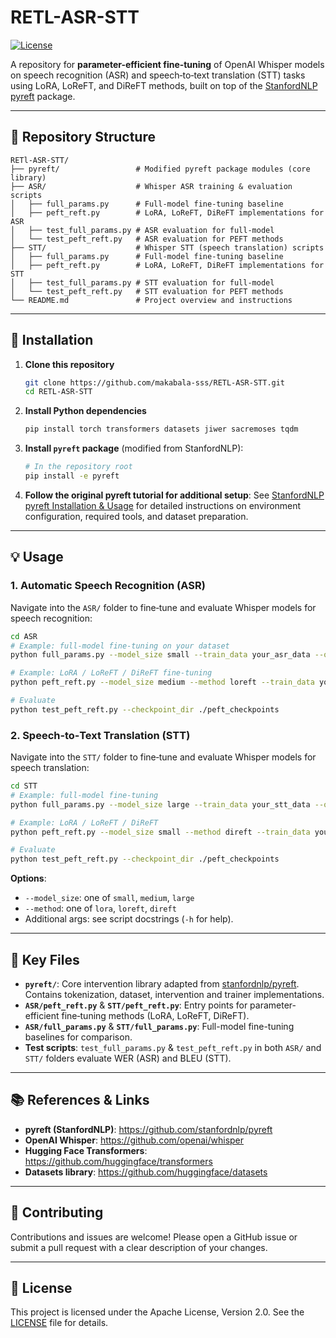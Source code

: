 # RETL-ASR-STT

[![License](https://img.shields.io/badge/License-Apache%202.0-blue.svg)](LICENSE)

A repository for **parameter-efficient fine‑tuning** of OpenAI Whisper models on speech recognition (ASR) and speech‑to‑text translation (STT) tasks using LoRA, LoReFT, and DiReFT methods, built on top of the [StanfordNLP pyreft](https://github.com/stanfordnlp/pyreft) package.

---

## 📂 Repository Structure

```text
RETl-ASR-STT/
├── pyreft/                 # Modified pyreft package modules (core library)
├── ASR/                    # Whisper ASR training & evaluation scripts
│   ├── full_params.py      # Full-model fine‑tuning baseline
│   ├── peft_reft.py        # LoRA, LoReFT, DiReFT implementations for ASR
│   ├── test_full_params.py # ASR evaluation for full-model
│   └── test_peft_reft.py   # ASR evaluation for PEFT methods
├── STT/                    # Whisper STT (speech translation) scripts
│   ├── full_params.py      # Full-model fine‑tuning baseline
│   ├── peft_reft.py        # LoRA, LoReFT, DiReFT implementations for STT
│   ├── test_full_params.py # STT evaluation for full-model
│   └── test_peft_reft.py   # STT evaluation for PEFT methods
└── README.md               # Project overview and instructions
```

---

## 🚀 Installation

1. **Clone this repository**
   ```bash
   git clone https://github.com/makabala-sss/RETL-ASR-STT.git
   cd RETL-ASR-STT
   ```

2. **Install Python dependencies**
   ```bash
   pip install torch transformers datasets jiwer sacremoses tqdm
   ```

3. **Install `pyreft` package** (modified from StanfordNLP):
   ```bash
   # In the repository root
   pip install -e pyreft
   ```

4. **Follow the original pyreft tutorial for additional setup**:
   See [StanfordNLP pyreft Installation & Usage](https://github.com/stanfordnlp/pyreft) for detailed instructions on environment configuration, required tools, and dataset preparation.

---

## 💡 Usage

### 1. Automatic Speech Recognition (ASR)

Navigate into the `ASR/` folder to fine‑tune and evaluate Whisper models for speech recognition:

```bash
cd ASR
# Example: full-model fine-tuning on your dataset
python full_params.py --model_size small --train_data your_asr_data --output_dir ./checkpoints

# Example: LoRA / LoReFT / DiReFT fine-tuning
python peft_reft.py --model_size medium --method loreft --train_data your_asr_data --output_dir ./peft_checkpoints

# Evaluate
python test_peft_reft.py --checkpoint_dir ./peft_checkpoints
```

### 2. Speech‑to‑Text Translation (STT)

Navigate into the `STT/` folder to fine‑tune and evaluate Whisper models for speech translation:

```bash
cd STT
# Example: full-model fine-tuning
python full_params.py --model_size large --train_data your_stt_data --output_dir ./checkpoints

# Example: LoRA / LoReFT / DiReFT
python peft_reft.py --model_size small --method direft --train_data your_stt_data --output_dir ./peft_checkpoints

# Evaluate
python test_peft_reft.py --checkpoint_dir ./peft_checkpoints
```

**Options**:
- `--model_size`: one of `small`, `medium`, `large`
- `--method`: one of `lora`, `loreft`, `direft`
- Additional args: see script docstrings (`-h` for help).

---

## 🔧 Key Files

- **`pyreft/`**: Core intervention library adapted from [stanfordnlp/pyreft](https://github.com/stanfordnlp/pyreft). Contains tokenization, dataset, intervention and trainer implementations.
- **`ASR/peft_reft.py`** & **`STT/peft_reft.py`**: Entry points for parameter-efficient fine‑tuning methods (LoRA, LoReFT, DiReFT).
- **`ASR/full_params.py`** & **`STT/full_params.py`**: Full-model fine-tuning baselines for comparison.
- **Test scripts**: `test_full_params.py` & `test_peft_reft.py` in both `ASR/` and `STT/` folders evaluate WER (ASR) and BLEU (STT).

---

## 📚 References & Links

- **pyreft (StanfordNLP)**: https://github.com/stanfordnlp/pyreft
- **OpenAI Whisper**: https://github.com/openai/whisper
- **Hugging Face Transformers**: https://github.com/huggingface/transformers
- **Datasets library**: https://github.com/huggingface/datasets

---

## 🤝 Contributing

Contributions and issues are welcome! Please open a GitHub issue or submit a pull request with a clear description of your changes.

---

## 📄 License

This project is licensed under the Apache License, Version 2.0. See the [LICENSE](LICENSE) file for details.
